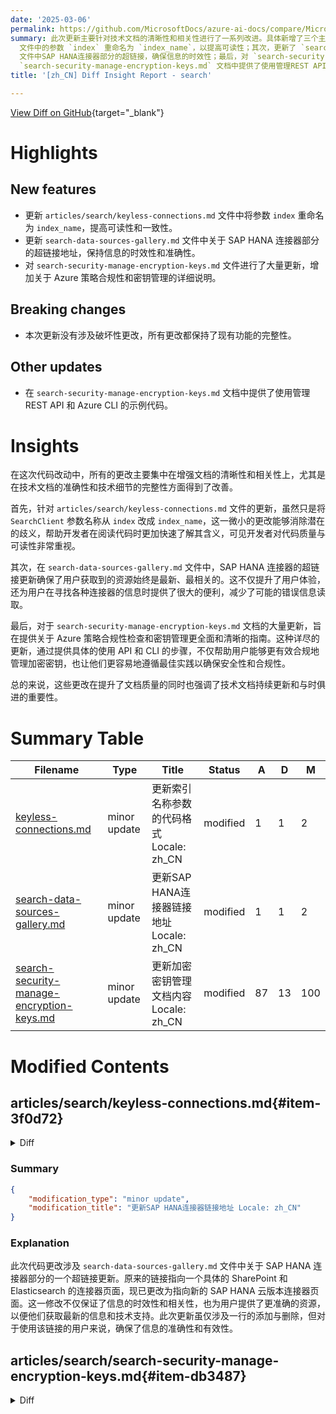 ```yaml
---
date: '2025-03-06'
permalink: https://github.com/MicrosoftDocs/azure-ai-docs/compare/MicrosoftDocs:71adf7f...MicrosoftDocs:31c2d64
summary: 此次更新主要针对技术文档的清晰性和相关性进行了一系列改进。具体新增了三个主要特性：首先，将 `articles/search/keyless-connections.md`
  文件中的参数 `index` 重命名为 `index_name`，以提高可读性；其次，更新了 `search-data-sources-gallery.md`
  文件中SAP HANA连接器部分的超链接，确保信息的时效性；最后，对 `search-security-manage-encryption-keys.md` 文件进行了大量更新，增加了有关Azure策略合规性和密钥管理的详细说明。此次更新并未涉及破坏性更改，保持了现有功能的完整性。此外，还在
  `search-security-manage-encryption-keys.md` 文档中提供了使用管理REST API和Azure CLI的示例代码。这些改动提升了技术文档的准确性和完整性，强调了持续更新的重要性。
title: '[zh_CN] Diff Insight Report - search'

---
```


[View Diff on GitHub](https://github.com/MicrosoftDocs/azure-ai-docs/compare/MicrosoftDocs:71adf7f...MicrosoftDocs:31c2d64){target="_blank"}

# Highlights

## New features
- 更新 `articles/search/keyless-connections.md` 文件中将参数 `index` 重命名为 `index_name`，提高可读性和一致性。
- 更新 `search-data-sources-gallery.md` 文件中关于 SAP HANA 连接器部分的超链接地址，保持信息的时效性和准确性。
- 对 `search-security-manage-encryption-keys.md` 文件进行了大量更新，增加关于 Azure 策略合规性和密钥管理的详细说明。
  
## Breaking changes
- 本次更新没有涉及破坏性更改，所有更改都保持了现有功能的完整性。

## Other updates
- 在 `search-security-manage-encryption-keys.md` 文档中提供了使用管理 REST API 和 Azure CLI 的示例代码。

# Insights

在这次代码改动中，所有的更改主要集中在增强文档的清晰性和相关性上，尤其是在技术文档的准确性和技术细节的完整性方面得到了改善。

首先，针对 `articles/search/keyless-connections.md` 文件的更新，虽然只是将 `SearchClient` 参数名称从 `index` 改成 `index_name`，这一微小的更改能够消除潜在的歧义，帮助开发者在阅读代码时更加快速了解其含义，可见开发者对代码质量与可读性非常重视。

其次，在 `search-data-sources-gallery.md` 文件中，SAP HANA 连接器的超链接更新确保了用户获取到的资源始终是最新、最相关的。这不仅提升了用户体验，还为用户在寻找各种连接器的信息时提供了很大的便利，减少了可能的错误信息读取。

最后，对于 `search-security-manage-encryption-keys.md` 文档的大量更新，旨在提供关于 Azure 策略合规性检查和密钥管理更全面和清晰的指南。这种详尽的更新，通过提供具体的使用 API 和 CLI 的步骤，不仅帮助用户能够更有效合规地管理加密密钥，也让他们更容易地遵循最佳实践以确保安全性和合规性。

总的来说，这些更改在提升了文档质量的同时也强调了技术文档持续更新和与时俱进的重要性。

# Summary Table
|  Filename  | Type |    Title    | Status | A  | D  | M  |
|------------|------|-------------|--------|----|----|----|
| [keyless-connections.md](#item-3f0d72) | minor update | 更新索引名称参数的代码格式 Locale: zh_CN | modified | 1 | 1 | 2 | 
| [search-data-sources-gallery.md](#item-18727f) | minor update | 更新SAP HANA连接器链接地址 Locale: zh_CN | modified | 1 | 1 | 2 | 
| [search-security-manage-encryption-keys.md](#item-db3487) | minor update | 更新加密密钥管理文档内容 Locale: zh_CN | modified | 87 | 13 | 100 | 


# Modified Contents
## articles/search/keyless-connections.md{#item-3f0d72}

<details>
<summary>Diff</summary>
````diff
@@ -196,7 +196,7 @@ credential = DefaultAzureCredential(authority=authority)
 
 search_client = SearchClient(
     endpoint=service_endpoint, 
-    index=index_name, 
+    index_name=index_name, 
     credential=credential, 
     audience=audience)
 
````
</details>

### Summary

```json
{
    "modification_type": "minor update",
    "modification_title": "更新索引名称参数的代码格式 Locale: zh_CN"
}
```

### Explanation
在此次代码更改中，主要是对 `keyless-connections.md` 文件中的一行代码进行了格式调整。具体来说，代码中对 `SearchClient` 的参数 `index` 被重命名为 `index_name`，使其更加一致和清晰。尽管这一修改仅涉及删除了一行代码和添加了一行代码，但它有助于提高代码的可读性和一致性，同时并未改变原有的功能逻辑。这种小幅度的更新有助于开发人员理解和维护代码。

## articles/search/search-data-sources-gallery.md{#item-18727f}

<details>
<summary>Diff</summary>
````diff
@@ -2327,7 +2327,7 @@ By [BA Insight](https://www.bainsight.com/)
 
 The SAP HANA Connector honors the security of the source database and provides both full and incremental crawls, so users always have the latest information available to them. It indexes content from SAP HANA into Azure AI Search, surfacing it through BA Insight's SmartHub to provide users with integrated search results.
 
-[More details](https://www.bainsight.com/connectors/sap-hana-connector-sharepoint-azure-elasticsearch/)
+[More details](https://www.bainsight.com/connectors/connector-sap-hana-cloud-version/)
 
 :::column-end:::
 :::column span="":::
````
</details>

### Summary

```json
{
    "modification_type": "minor update",
    "modification_title": "更新SAP HANA连接器链接地址 Locale: zh_CN"
}
```

### Explanation
此次代码更改涉及 `search-data-sources-gallery.md` 文件中关于 SAP HANA 连接器部分的一个超链接更新。原来的链接指向一个具体的 SharePoint 和 Elasticsearch 的连接器页面，现已更改为指向新的 SAP HANA 云版本连接器页面。这一修改不仅保证了信息的时效性和相关性，也为用户提供了更准确的资源，以便他们获取最新的信息和技术支持。此次更新虽仅涉及一行的添加与删除，但对于使用该链接的用户来说，确保了信息的准确性和有效性。

## articles/search/search-security-manage-encryption-keys.md{#item-db3487}

<details>
<summary>Diff</summary>
````diff
@@ -320,17 +320,19 @@ Azure policies help to enforce organizational standards and to assess compliance
 
 | Effect | Effect if enabled|
 |--------|------------------|
-| [**AuditIfNotExists**](/azure/governance/policy/concepts/effect-audit-if-not-exists) | Checks for compliance: do objects have a customer-managed key defined, and is the content encrypted. This effect applies to existing services with content. It's evaluated each time an object is created or updated, or [per the evaluation schedule](/azure/governance/policy/overview#understand-evaluation-outcomes). [Learn more...](https://portal.azure.com/#view/Microsoft_Azure_Policy/PolicyDetailBlade/definitionId/%2Fproviders%2FMicrosoft.Authorization%2FpolicyDefinitions%2F356da939-f20a-4bb9-86f8-5db445b0e354) |
+| [**AuditIfNotExists**](/azure/governance/policy/concepts/effect-audit-if-not-exists) | Checks for policy compliance: do objects have a customer-managed key defined, and is the content encrypted. This effect applies to existing services with content. It's evaluated each time an object is created or updated, or [per the evaluation schedule](/azure/governance/policy/overview#understand-evaluation-outcomes). [Learn more...](https://portal.azure.com/#view/Microsoft_Azure_Policy/PolicyDetailBlade/definitionId/%2Fproviders%2FMicrosoft.Authorization%2FpolicyDefinitions%2F356da939-f20a-4bb9-86f8-5db445b0e354) |
 | [**Deny**](/azure/governance/policy/concepts/effect-deny) | Checks for policy enforcement: does the search service have [SearchEncryptionWithCmk](/rest/api/searchmanagement/services/create-or-update?view=rest-searchmanagement-2023-11-01&tabs=HTTP#searchencryptionwithcmk&preserve-view=true) set to `Enabled`. This effect applies to new services only, which must be created with encryption enabled. Existing services remain operational but you can't update them unless you patch the service. None of the tools used for provisioning services expose this property, so be aware that setting the policy limits you to [programmatic set up](#enable-cmk-policy-enforcement).|
 
 ### Assign a policy
 
-1. Navigate to a built-in policy and then select **Assign**.
+1. In the Azure portal, navigate to a built-in policy and then select **Assign**.
 
    + [AuditIfExists](https://portal.azure.com/#view/Microsoft_Azure_Policy/PolicyDetailBlade/definitionId/%2Fproviders%2FMicrosoft.Authorization%2FpolicyDefinitions%2F76a56461-9dc0-40f0-82f5-2453283afa2f)
 
    + [Deny](https://portal.azure.com/#view/Microsoft_Azure_Policy/PolicyDetailBlade/definitionId/%2Fproviders%2FMicrosoft.Authorization%2FpolicyDefinitions%2F356da939-f20a-4bb9-86f8-5db445b0e354)
 
+   Here's an example of the **AuditIfExists** policy in the Azure portal:
+
    :::image type="content" source="media/search-security-manage-encryption-keys/assign-policy.png" alt-text="Screenshot of assigning built-in CMK policy." border="true":::
 
 1. Set [policy scope](/azure/governance/policy/concepts/scope) by selecting the subscription and resource group. Exclude any search services for which the policy shouldn't apply.
@@ -339,22 +341,94 @@ Azure policies help to enforce organizational standards and to assess compliance
 
 ### Enable CMK policy enforcement
 
-+ For new search services, create them with [SearchEncryptionWithCmk](/rest/api/searchmanagement/services/create-or-update?view=rest-searchmanagement-2023-11-01&tabs=HTTP#searchencryptionwithcmk&preserve-view=true) set to `Enabled`. Neither the Azure portal nor the command line tools (the Azure CLI and Azure PowerShell) provide this property, but you can use [Management REST API](/rest/api/searchmanagement/services/create-or-update) to provision a search service with a CMK policy definition.
+A policy that's assigned to a resource group in your subscription is effective immediately. Audit policies flag non-compliant resources, but Deny policies prevent the creation and update of non-compliant search services. This section explains how to create a compliant search service or update a service to make it compliant. To bring objects into compliance, start at [step one](#step-1-create-an-encryption-key) of this article.
 
-+ For existing search services, patch them using [Services - Update API](/rest/api/searchmanagement/services/update).
+#### Create a compliant search service
 
-   ```http
-   PATCH https://management.azure.com/subscriptions/<your-subscription-Id>/resourceGroups/<your-resource-group-name>/providers/Microsoft.Search/searchServices/<your-search-service-name>?api-version=2023-11-01
-  
-   {
-      "properties": {
-          "encryptionWithCmk": {
-              "enforcement": "Enabled"
-          }
+For new search services, create them with [SearchEncryptionWithCmk](/rest/api/searchmanagement/services/create-or-update?view=rest-searchmanagement-2023-11-01&tabs=HTTP#searchencryptionwithcmk&preserve-view=true) set to `Enabled`. 
+
+Neither the Azure portal nor the command line tools (the Azure CLI and Azure PowerShell) provide this property natively, but you can use [Management REST API](/rest/api/searchmanagement/services/create-or-update) to provision a search service with a CMK policy definition. You can also use the Azure CLI `az resource create` or `update` command to set properties as name-value pairs.
+
+### [**Management REST API**](#tab/mgmt-rest-create)
+
+This example is from [Manage your Azure AI Search service with REST APIs](search-manage-rest.md), modified to include the [SearchEncryptionWithCmk](/rest/api/searchmanagement/services/create-or-update?view=rest-searchmanagement-2023-11-01&tabs=HTTP#searchencryptionwithcmk&preserve-view=true) property.
+
+```rest
+### Create a search service (provide an existing resource group)
+@resource-group = my-rg
+@search-service-name = my-search
+PUT https://management.azure.com/subscriptions/{{subscriptionId}}/resourceGroups/{{resource-group}}/providers/Microsoft.Search/searchServices/{{search-service-name}}?api-version=2023-11-01 HTTP/1.1
+     Content-type: application/json
+     Authorization: Bearer {{token}}
+
+    {
+        "location": "North Central US",
+        "sku": {
+            "name": "basic"
+        },
+        "properties": {
+            "replicaCount": 1,
+            "partitionCount": 1,
+            "hostingMode": "default",
+            "encryptionWithCmk": {
+                "enforcement": "Enabled"
+        }
       }
-   }
+    }
+```
+
+### [**Azure CLI**](#tab/azure-cli-create)
+
+1. Create your search service using the examples in [Manage your Azure AI Search service with the Azure CLI](search-manage-azure-cli.md).
+
+1. Patch your service using the update command, substituting valid values for an existing search service and resource group.
+
+   ```azurecli
+   az resource update --name SEARCH-SERVICE-PLACEHOLDER --resource-group RESOURCE-GROUP-PLACEHOLDER --resource-type searchServices --namespace Microsoft.Search --set properties.encryptionWithCmk.enforcement=Enabled
    ```
 
+---
+
+#### Update an existing search service
+
+For existing search services that are now non-compliant, patch them using [Services - Update API](/rest/api/searchmanagement/services/update). Patching the services restores the ability to update search service properties.
+
+### [**Management REST API**](#tab/mgmt-rest-update)
+
+```http
+PATCH https://management.azure.com/subscriptions/<your-subscription-Id>/resourceGroups/<your-resource-group-name>/providers/Microsoft.Search/searchServices/<your-search-service-name>?api-version=2023-11-01
+
+{
+  "properties": {
+      "encryptionWithCmk": {
+          "enforcement": "Enabled"
+      }
+  }
+}
+```
+
+### [**Azure CLI**](#tab/azure-cli-update)
+
+Run the following command, substituting valid values for the search service and resource group.
+
+```azurecli
+az resource update --name SEARCH-SERVICE-PLACEHOLDER --resource-group RESOURCE-GROUP-PLACEHOLDER --resource-type searchServices --namespace Microsoft.Search --set properties.encryptionWithCmk.enforcement=Enabled
+```
+
+The response should include the following statement:
+
+```bash
+"encryptionWithCmk": {
+      "encryptionComplianceStatus": "NonCompliant",
+      "enforcement": "Enabled"
+    }
+...
+```
+
+"Non-compliant" means the search service has existing objects that aren't CMK encrypted. To achieve compliance, recreate each object, specifying an encryption key.
+
+---
+
 ## Rotate or update encryption keys
 
 Use the following instructions to rotate keys or to migrate from Azure Key Vault to the Hardware Security Model (HSM). 
````
</details>

### Summary

```json
{
    "modification_type": "minor update",
    "modification_title": "更新加密密钥管理文档内容 Locale: zh_CN"
}
```

### Explanation
在此次代码更改中，`search-security-manage-encryption-keys.md` 文件得到显著更新，增加了 87 行并删除了 13 行，总共修改了 100 行内容。更新主要集中在 Azure 策略的合规性检查和密钥管理上，具体包括对审计和拒绝策略的说明进行了详细的改写，以增强信息的清晰度和可理解性。此外，引入了如何创建和更新合规的搜索服务的详细步骤，包括提供了使用管理 REST API 和 Azure CLI 的示例代码。这些改进使得文档更加全面，能够指导用户更有效地进行加密密钥的管理和合规性维护，同时使文档内容更符合最新的技术要求和使用场景。


